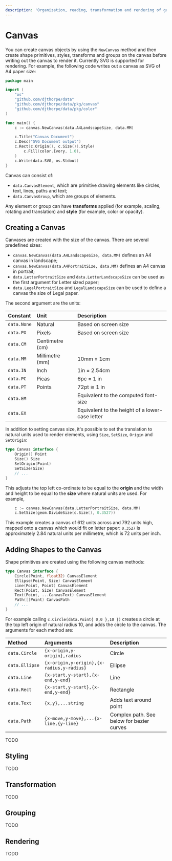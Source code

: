 ```yaml
---
description: 'Organization, reading, transformation and rendering of graphics primitives'
---
```


# Canvas

You can create canvas objects by using the `NewCanvas` method and then create shape primitives, styles, transforms and groups on the canvas before writing out the canvas to render it. Currently SVG is supported for rendering. For example, the following code writes out a canvas as SVG of A4 paper size:

```go
package main

import (
    "os"
    "github.com/djthorpe/data"
    "github.com/djthorpe/data/pkg/canvas"
    "github.com/djthorpe/data/pkg/color"
)

func main() {
    c := canvas.NewCanvas(data.A4LandscapeSize, data.MM)

    c.Title("Canvas Document")
    c.Desc("SVG Document output")
    c.Rect(c.Origin(), c.Size()).Style(
        c.Fill(color.Ivory, 1.0),
    )
    c.Write(data.SVG, os.Stdout)
}
```

Canvas can consist of:

* `data.CanvasElement`, which are primitive drawing elements like circles, text, lines, paths and text;
* `data.CanvasGroup`, which are groups of elements.

Any element or group can have **transforms** applied \(for example, scaling, rotating and translation\) and **style** \(for example, color or opacity\).

## Creating a Canvas

Canvases are created with the size of the canvas. There are several predefined sizes:

* `canvas.NewCanvas(data.A4LandscapeSize, data.MM)` defines an A4 canvas in landscape;
* `canvas.NewCanvas(data.A4PortraitSize, data.MM)` defines an A4 canvas in portrait;
* `data.LetterPortraitSize` and `data.LetterLandscapeSize` can be used as the first argument for Letter sized paper;
* `data.LegalPortraitSize` and `LegalLandscapeSize` can be used to define a canvas the size of Legal paper.

The second argument are the units:

| Constant | Unit | Description |
| :--- | :--- | :--- |
| `data.None` | Natural | Based on screen size |
| `data.PX` | Pixels | Based on screen size |
| `data.CM` | Centimetre \(cm\) |  |
| `data.MM` | Millimetre \(mm\) | 10mm = 1cm |
| `data.IN` | Inch | 1in = 2.54cm |
| `data.PC` | Picas | 6pc = 1 in |
| `data.PT` | Points | 72pt ≅ 1 in |
| `data.EM` |  | Equivalent to the computed font-size |
| `data.EX` |  | Equivalent to the height of a lower-case letter |

In addition to setting canvas size, it's possible to set the translation to natural units used to render elements, using `Size`, `SetSize`, `Origin` and `SetOrigin`:

```go
type Canvas interface {
    Origin() Point
    Size() Size
    SetOrigin(Point)
    SetSize(Size)
    // ...
}
```

This adjusts the top left co-ordinate to be equal to the **origin** and the width and height to be equal to the **size** where natural units are used. For example,

```go
    c := canvas.NewCanvas(data.LetterPortraitSize, data.MM)
    c.SetSize(geom.DivideSize(c.Size(), 0.3527))
```

This example creates a canvas of 612 units across and 792 units high, mapped onto a canvas which would fit on letter paper: `0.3527` is approximately 2.84 natural units per millimetre, which is 72 units per inch.

## Adding Shapes to the Canvas

Shape primitives are created using the following canvas methods:

```go
type Canvas interface {
    Circle(Point, float32) CanvasElement
    Ellipse(Point, Size) CanvasElement
    Line(Point, Point) CanvasElement
    Rect(Point, Size) CanvasElement
    Text(Point, ...CanvasText) CanvasElement
    Path([]Point) CanvasPath
    // ...
}
```

For example calling `c.Circle(data.Point{ 0,0 },10 })` creates a circle at the top left origin of natural radius 10, and adds the circle to the canvas. The arguments for each method are:

| Method | Arguments | Description |
| :--- | :--- | :--- |
| `data.Circle` | `{x-origin,y-origin},radius` | Circle |
| `data.Ellipse` | `{x-origin,y-origin},{x-radius,y-radius}` | Ellipse |
| `data.Line` | `{x-start,y-start},{x-end,y-end}` | Line |
| `data.Rect` | `{x-start,y-start},{x-end,y-end}` | Rectangle |
| `data.Text` | `{x,y},...string` | Adds text around point |
| `data.Path` | `{x-move,y-move},...{x-line,{y-line}` | Complex path. See below for bezier curves |

TODO

## Styling

TODO

## Transformation

TODO

## Grouping

TODO

## Rendering

TODO

